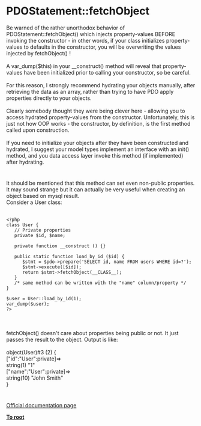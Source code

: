 # PDOStatement::fetchObject



Be warned of the rather unorthodox behavior of PDOStatement::fetchObject() which injects property-values BEFORE invoking the constructor - in other words, if your class  initializes property-values to defaults in the constructor, you will be overwriting the values injected by fetchObject() !<br><br>A var_dump($this) in your __construct() method will reveal that property-values have been initialized prior to calling your constructor, so be careful.<br><br>For this reason, I strongly recommend hydrating your objects manually, after retrieving the data as an array, rather than trying to have PDO apply properties directly to your objects.<br><br>Clearly somebody thought they were being clever here - allowing you to access hydrated property-values from the constructor. Unfortunately, this is just not how OOP works - the constructor, by definition, is the first method called upon construction. <br><br>If you need to initialize your objects after they have been constructed and hydrated, I suggest your model types implement an interface with an init() method, and you data access layer invoke this method (if implemented) after hydrating.  

#

It should be mentioned that this method can set even non-public properties. It may sound strange but it can actually be very useful when creating an object based on mysql result.<br>Consider a User class:<br><br>

```
<?php
class User {
   // Private properties
   private $id, $name;

   private function __construct () {}

   public static function load_by_id ($id) {
      $stmt = $pdo->prepare('SELECT id, name FROM users WHERE id=?');
      $stmt->execute([$id]);
      return $stmt->fetchObject(__CLASS__);
   }
   /* same method can be written with the "name" column/property */
}

$user = User::load_by_id(1);
var_dump($user);
?>
```
<br><br>fetchObject() doesn&apos;t care about properties being public or not. It just passes the result to the object. Output is like:<br><br>object(User)#3 (2) {<br>  ["id":"User":private]=&gt;<br>  string(1) "1"<br>  ["name":"User":private]=&gt;<br>  string(10) "John Smith"<br>}  

#

[Official documentation page](https://www.php.net/manual/en/pdostatement.fetchobject.php)

**[To root](/README.md)**